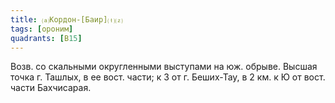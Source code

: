 ```yaml
---
title: ⒜Кордон-[Баир]⒯⒵
tags: [ороним]
quadrants: [В15]
---
```


Возв. со скальными округленными выступами на юж. обрыве. Высшая точка г. Ташлых,
в ее вост. части; к З от г. Беших-Тау, в 2 км. к Ю от вост. части Бахчисарая.
